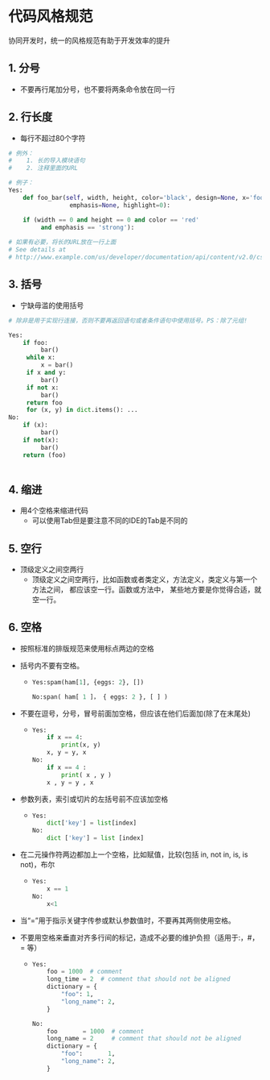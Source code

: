 

# 代码风格规范

协同开发时，统一的风格规范有助于开发效率的提升

## 1. 分号

- 不要再行尾加分号，也不要将两条命令放在同一行

## 2. 行长度

- 每行不超过80个字符

```Python
# 例外：
#    1. 长的导入模块语句
#    2. 注释里面的URL

# 例子：
Yes: 
    def foo_bar(self, width, height, color='black', design=None, x='foo',
                 emphasis=None, highlight=0):

	if (width == 0 and height == 0 and color == 'red' 
         and emphasis == 'strong'):
    
# 如果有必要，将长的URL放在一行上面
# See details at
# http://www.example.com/us/developer/documentation/api/content/v2.0/csv_file_name_extension_full_specification.html
```

## 3. 括号

- 宁缺毋滥的使用括号

``````Python
# 除非是用于实现行连接，否则不要再返回语句或者条件语句中使用括号。PS：除了元组!

Yes:
    if foo:
         bar()
     while x:
         x = bar()
     if x and y:
         bar()
     if not x:
         bar()
     return foo
     for (x, y) in dict.items(): ...
No:
    if (x):
         bar()
    if not(x):
         bar()
    return (foo)
    
``````

## 4. 缩进

- 用4个空格来缩进代码 
  - 可以使用Tab但是要注意不同的IDE的Tab是不同的

## 5. 空行

- 顶级定义之间空两行
  - 顶级定义之间空两行，比如函数或者类定义，方法定义，类定义与第一个方法之间， 都应该空一行。函数或方法中， 某些地方要是你觉得合适，就空一行。

## 6. 空格

- 按照标准的排版规范来使用标点两边的空格

- 括号内不要有空格。

  - ```Python
    Yes:spam(ham[1], {eggs: 2}, [])
    
    No:span( ham[ 1 ]， { eggs: 2 }, [ ] )
    ```

- 不要在逗号，分号，冒号前面加空格，但应该在他们后面加(除了在末尾处)

  - ```Python
    Yes: 
        if x == 4:
            print(x, y)
        x, y = y, x
    No: 
        if x == 4 :
            print( x , y )
        x , y = y , x
    ```

- 参数列表，索引或切片的左括号前不应该加空格

  - ```Python
    Yes:
        dict['key'] = list[index]
    No:
        dict ['key'] = list [index]
    ```

- 在二元操作符两边都加上一个空格，比如赋值，比较(包括 in, not in, is, is not)，布尔

  - ```Python
    Yes:
        x == 1
    No:
        x<1
    ```

- 当“=”用于指示关键字传参或默认参数值时，不要再其两侧使用空格。

- 不要用空格来垂直对齐多行间的标记，造成不必要的维护负担（适用于:，#，= 等）

  - ```Python
    Yes:
    	foo = 1000  # comment
        long_time = 2  # comment that should not be aligned
        dictionary = {
            "foo": 1,
            "long_name": 2,
        }
    
    No:
        foo       = 1000  # comment
        long_name = 2     # comment that should not be aligned
        dictionary = {
            "foo":       1,
            "long_name": 2,
        }
    ```

    